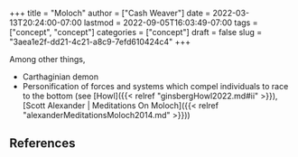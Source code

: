 +++
title = "Moloch"
author = ["Cash Weaver"]
date = 2022-03-13T20:24:00-07:00
lastmod = 2022-09-05T16:03:49-07:00
tags = ["concept", "concept"]
categories = ["concept"]
draft = false
slug = "3aea1e2f-dd21-4c21-a8c9-7efd610424c4"
+++

Among other things,

-   Carthaginian demon
-   Personification of forces and systems which compel individuals to race to the bottom (see [Howl]({{< relref "ginsbergHowl2022.md#ii" >}}), [Scott Alexander | Meditations On Moloch]({{< relref "alexanderMeditationsMoloch2014.md" >}}))

## References

<style>.csl-entry{text-indent: -1.5em; margin-left: 1.5em;}</style><div class="csl-bib-body">
</div>
